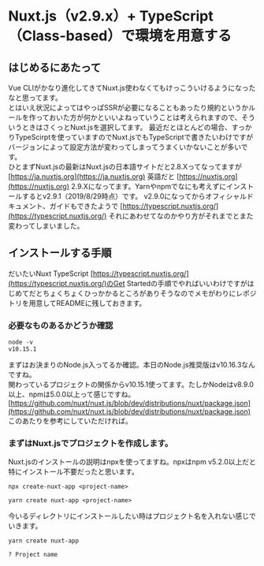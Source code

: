 # Nuxt.js（v2.9.x）+ TypeScript（Class-based）で環境を用意する
## はじめるにあたって
Vue CLIがかなり進化してきてNuxt.js使わなくてもけっこういけるようになったなと思ってます。  
とはいえ状況によってはやっぱSSRが必要になることもあったり規約というかルールを作っておいた方が何かといいよねっていうことは考えられますので、そういうときはさくっとNuxt.jsを選択してます。
最近だとほとんどの場合、すっかりTypeScirptを使っていますのでNuxt.jsでもTypeScriptで書きたいわけですがバージョンによって設定方法が変わってしまってうまくいかないことが多いです。  
ひとまずNuxt.jsの最新はNuxt.jsの日本語サイトだと2.8.Xってなってますが [https://ja.nuxtjs.org](https://ja.nuxtjs.org) 英語だと [https://nuxtjs.org](https://nuxtjs.org) 2.9.Xになってます。Yarnやnpmでなにも考えずにインストールするとv2.9.1（2019/8/29時点）です。
v2.9.0になってからオフィシャルドキュメント、ガイドもできたようで [https://typescript.nuxtjs.org/](https://typescript.nuxtjs.org/) それにあわせてなのかやり方がそれまでとまた変わってしまいました。

## インストールする手順
だいたいNuxt TypeScript [https://typescript.nuxtjs.org/](https://typescript.nuxtjs.org/)のGet Startedの手順でやればいいわけですがはじめてだとちょくちょくひっかかるところがありそうなのでメモがわりにレポジトリを用意してREADMEに残しておきます。  

### 必要なものあるかどうか確認

```
node -v
v10.15.1
```
まずはお決まりのNode.js入ってるか確認。本日のNode.js推奨版はv10.16.3なんですね。  
関わっているプロジェクトの関係からv10.15.1使ってます。たしかNodeはv8.9.0以上、npmは5.0.0以上って感じですね。  
[https://github.com/nuxt/nuxt.js/blob/dev/distributions/nuxt/package.json](https://github.com/nuxt/nuxt.js/blob/dev/distributions/nuxt/package.json)  
このあたりを参考にしていただければ。

### まずはNuxt.jsでプロジェクトを作成します。

Nuxt.jsのインストールの説明はnpxを使ってますね。npxはnpm v5.2.0以上だと特にインストール不要だったと思います。

```
npx create-nuxt-app <project-name>
```

```
yarn create nuxt-app <project-name>
```
今いるディレクトリにインストールしたい時はプロジェクト名を入れない感じでいきます。

```
yarn create nuxt-app
```

```
? Project name
```